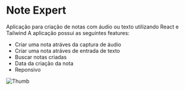 # Note Expert
Aplicação para criação de notas com áudio ou texto utilizando React e Tailwind
A aplicação possui as seguintes features:
- Criar uma nota atráves da captura de áudio
- Criar uma nota atráves de entrada de texto
- Buscar notas criadas
- Data da criação da nota
- Reponsivo

  
![Thumb](https://github.com/gui-akinyele/Note-Expert/assets/74839828/907ff3f3-fea6-4879-8ecd-6f9dd57bbbe1)
